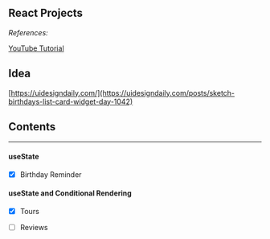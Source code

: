 ## React Projects 




*References:*

[YouTube Tutorial](https://www.youtube.com/watch?v=a_7Z7C_JCyo&t=1118s)


## Idea
[https://uidesigndaily.com/](https://uidesigndaily.com/posts/sketch-birthdays-list-card-widget-day-1042)




## Contents
------------

#### useState
- [x] Birthday Reminder

#### useState and Conditional Rendering
- [x] Tours
- [ ] Reviews





